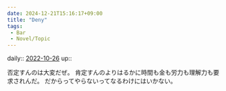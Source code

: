 ```yaml
---
date: 2024-12-21T15:16:17+09:00
title: "Deny"
tags:
 - Bar
 - Novel/Topic
---
```


daily:: [2022-10-26](Daily_Note/2022-10-26.md)
up::

否定すんのは大変だぜ。
肯定すんのよりはるかに時間も金も労力も理解力も要求されんだ。
だからってやらないってなるわけにはいかない。